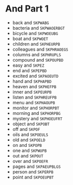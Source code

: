 # And Part 1

* back and `SKPWABG`
* bacteria and `SKPWAOERBGT`
* bicycle and `SKPWOEUBG`
* boat and `SKPWOET`
* children and `SKPHEURPB`
* colleagues and `SKPHRAOEGS`
* columns and `SKPHRUPLS`
* compound and `SKPOUPBD`
* easy and `SKPEZ`
* end and `SKPEPBD`
* excited and `SKPAOEUTD`
* hand and `SKPHAPBD`
* heaven and `SKPHEFPB`
* inner and `SKPEURPB`
* listen and `SKPHREUFPB`
* menu and `SKPHAOUPB`
* monitor and `SKPHORPBT`
* morning and `SKPHORPBG`
* mystery and `SKPHOEUFRT`
* object and `SKPOBT`
* off and `SKPOF`
* oils and `SKPOEULS`
* old and `SKPOELD`
* on and `SKPOPB`
* one and `SKPWUPB`
* out and `SKPOUT`
* over and `SKPOEFR`
* pages and `SKPAEUPBLGS`
* person and `SKPERPB`
* point and `SKPOEUPBT`
